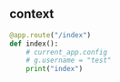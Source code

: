 ## context
```python
@app.route("/index")
def index():
    # current_app.config
    # g.username = "test"
    print("index")
```
